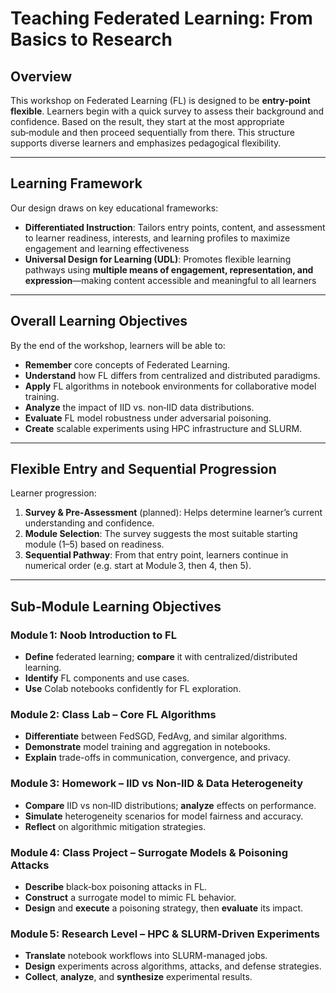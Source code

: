 # Teaching Federated Learning: From Basics to Research

## Overview

This workshop on Federated Learning (FL) is designed to be **entry-point flexible**. Learners begin with a quick survey to assess their background and confidence. Based on the result, they start at the most appropriate sub‑module and then proceed sequentially from there. This structure supports diverse learners and emphasizes pedagogical flexibility.

---

## Learning Framework

Our design draws on key educational frameworks:

- **Differentiated Instruction**: Tailors entry points, content, and assessment to learner readiness, interests, and learning profiles to maximize engagement and learning effectiveness 
- **Universal Design for Learning (UDL)**: Promotes flexible learning pathways using **multiple means of engagement, representation, and expression**—making content accessible and meaningful to all learners 

---

## Overall Learning Objectives

By the end of the workshop, learners will be able to:

- **Remember** core concepts of Federated Learning.
- **Understand** how FL differs from centralized and distributed paradigms.
- **Apply** FL algorithms in notebook environments for collaborative model training.
- **Analyze** the impact of IID vs. non‑IID data distributions.
- **Evaluate** FL model robustness under adversarial poisoning.
- **Create** scalable experiments using HPC infrastructure and SLURM.

---

## Flexible Entry and Sequential Progression

Learner progression:

1. **Survey & Pre‑Assessment** (planned): Helps determine learner’s current understanding and confidence.
2. **Module Selection**: The survey suggests the most suitable starting module (1–5) based on readiness.
3. **Sequential Pathway**: From that entry point, learners continue in numerical order (e.g. start at Module 3, then 4, then 5).

---

## Sub‑Module Learning Objectives 

### Module 1: Noob Introduction to FL  
- **Define** federated learning; **compare** it with centralized/distributed learning.  
- **Identify** FL components and use cases.  
- **Use** Colab notebooks confidently for FL exploration.

### Module 2: Class Lab – Core FL Algorithms  
- **Differentiate** between FedSGD, FedAvg, and similar algorithms.  
- **Demonstrate** model training and aggregation in notebooks.  
- **Explain** trade-offs in communication, convergence, and privacy.

### Module 3: Homework – IID vs Non‑IID & Data Heterogeneity  
- **Compare** IID vs non‑IID distributions; **analyze** effects on performance.  
- **Simulate** heterogeneity scenarios for model fairness and accuracy.  
- **Reflect** on algorithmic mitigation strategies.

### Module 4: Class Project – Surrogate Models & Poisoning Attacks  
- **Describe** black‑box poisoning attacks in FL.  
- **Construct** a surrogate model to mimic FL behavior.  
- **Design** and **execute** a poisoning strategy, then **evaluate** its impact.

### Module 5: Research Level – HPC & SLURM‑Driven Experiments  
- **Translate** notebook workflows into SLURM-managed jobs.  
- **Design** experiments across algorithms, attacks, and defense strategies.  
- **Collect**, **analyze**, and **synthesize** experimental results.
